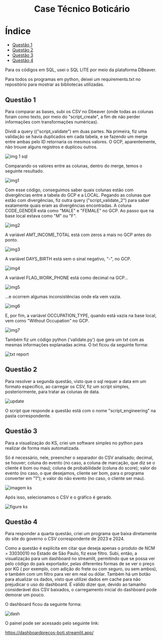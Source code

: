 <h1 align="center"> Case Técnico Boticário </h1>

# Índice 

* [Questão 1](#Questão-1)
* [Questão 2](#Questão-2)
* [Questão 3](#Questão-3)
* [Questão 4](#Questão-4)

Para os códigos em SQL, usei o SQL LITE por meio da plataforma DBeaver.

Para todos os programas em python, deixei um requirements.txt no repositório para mostrar as bibliotecas utilizadas.

## Questão 1

Para comparar as bases, subi os CSV no Dbeaver (onde todas as colunas foram como texto, por meio do "script_create", a fim de não perder informações com transformações numéricas). 

Dividi a query (("script_validate") em duas partes.
Na primeira, fiz uma validação se havia duplicados em cada tabela, e se fazendo um merge entre ambas pelo ID retornaria os mesmos valores. O GCP, aparentemente, não trouxe alguns registros e duplicou outros. 

![img 1 sql](https://github.com/user-attachments/assets/03d9c533-4c8b-4075-940d-289b6bd15d21)

Comparando os valores entre as colunas, dentro do merge, temos o seguinte resultado.

![img1](https://github.com/user-attachments/assets/36bd055e-1f8d-428e-9041-51e771d06b22)

Com esse código, conseguimos saber quais colunas estão com divergências entre a tabela do GCP e a LOCAL.
Pegando as colunas que estão com divergências, fiz outra query ("script_validate_2") para saber exatamente quais eram as divergências encontradas.
A coluna CODE_GENDER está como "MALE" e "FEMALE" no GCP. Ao passo que na base local estava como "M" ou "F".

![img2](https://github.com/user-attachments/assets/33800b1a-9b76-40f9-8bf8-6b7b99449f3a)

A variável AMT_INCOME_TOTAL está com zeros a mais no GCP antes do ponto.

![img3](https://github.com/user-attachments/assets/17e49e18-630c-4b6b-a8de-4f4717e18e16)

A variável DAYS_BIRTH está sem o sinal negativo, "-", no GCP.

![img4](https://github.com/user-attachments/assets/c14bf737-897f-4edf-99e5-17638b16c2c9)

A variável FLAG_WORK_PHONE está como decimal na GCP...

![img5](https://github.com/user-attachments/assets/3cea9013-6027-43ce-8923-b65d69dd9384)

...e ocorrem algumas inconsistências onde ela vem vazia.

![img6](https://github.com/user-attachments/assets/1c306216-8162-43de-b619-32ae120139a7)

E, por fim, a variável OCCUPATION_TYPE, quando está vazia na base local, vem como "Without Occupation" no GCP.

![img7](https://github.com/user-attachments/assets/06aceecb-f7c0-4804-ae1a-241f1b71ace0)

Também fiz um código python ('validate.py') que gera um txt com as mesmas informações explanadas acima. O txt ficou da seguinte forma: 

![txt report](https://github.com/user-attachments/assets/fa5891e3-ec91-4b55-ba38-9fe414a83eb2)


## Questão 2

Para resolver a segunda questão, visto que o sql requer a data em um formato específico, ao carregar os CSV, fiz um script simples, posteriormente, para tratar as colunas de data. 

![update](https://github.com/user-attachments/assets/b883fb7e-e024-4a82-ae0a-fd0216cae6a1)

O script que responde a questão está com o nome "script_engineering" na pasta correspondente.

## Questão 3

Para a visualização do KS, criei um software simples no python para realizar de forma mais automatizada.

Só é necessário, nele, preencher o separador do CSV analisado; decimal, se houver; coluna do evento (no caso, a coluna de marcação, que diz se o cliente é bom ou mau); coluna de probabilidade (coluna do score); valor do evento (no caso, o que desejamos, cliente ser bom, para o programa converter em "1"); e valor do não evento (no caso, o cliente ser mau).

![imagem ks](https://github.com/user-attachments/assets/6ace7b2c-b2c1-4a94-a282-fb295b67bccc)

Após isso, selecionamos o CSV e o gráfico é gerado. 

![figure ks](https://github.com/user-attachments/assets/31cb301e-a90f-4877-ab61-91c9e13a195f)

## Questão 4

Para responder a quarta questão, criei um programa que baixa diretamente do site do governo o CSV correspondente de 2023 e 2024. 

Como a questão é explícita em citar que deseja apenas o produto de NCM = 33030010 no Estado de São Paulo, fiz esse filtro. Subi, então, a visualização para um dashboard no streamlit, permitindo que se possa ver pelo código do país exportador, pelas diferentes formas de se ver o preço por KG ( por exemplo, com adição do frete ou com seguro, ou sem ambos), e também com um filtro para ver em real ou dólar. Também há um botão para atualizar os dados, visto que utilizei dados em cache para não prejudicar o uso do dashboard.
É válido dizer que, devido ao tamanho considerável dos CSV baixados, o carregamento inicial do dashboard pode demorar um pouco.

O dashboard ficou da seguinte forma: 

![dash](https://github.com/user-attachments/assets/818d8586-323e-4092-959c-e9f27adcc501)

O painel pode ser acessado pelo seguinte link:

https://dashboardprecos-boti.streamlit.app/

